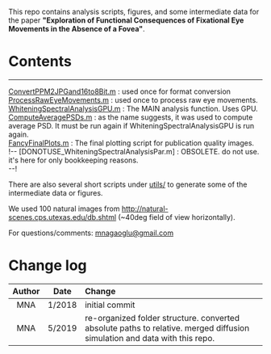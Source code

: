 This repo contains analysis scripts, figures, and some intermediate data for the paper **"Exploration of Functional Consequences of Fixational Eye Movements in the Absence of a Fovea"**.

# Contents
------------------------------------------------------------------------------
  [ConvertPPM2JPGand16to8Bit.m](utils/ConvertPPM2JPGand16to8Bit.m) : used once for format conversion <br>
  [ProcessRawEyeMovements.m](ProcessRawEyeMovements.m) : used once to process raw eye movements. <br>
  [WhiteningSpectralAnalysisGPU.m](WhiteningSpectralAnalysisGPU.m) : The MAIN analysis function. Uses GPU. <br>
  [ComputeAveragePSDs.m](ComputeAveragePSDs.m) : as the name suggests, it was used to compute average PSD. It must be run again if WhiteningSpectralAnalysisGPU is run again. <br>
  [FancyFinalPlots.m](FancyFinalPlots.m) : The final plotting script for publication quality images. <br>
 !-- [DONOTUSE_WhiteningSpectralAnalysisPar.m] : OBSOLETE. do not use. it's here for only bookkeeping reasons. <br>--!
     
There are also several short scripts under [utils/](utils/) to generate some of the intermediate data or figures.  

We used 100 natural images from http://natural-scenes.cps.utexas.edu/db.shtml (~40deg field of view horizontally).

For questions/comments: mnagaoglu@gmail.com

# Change log
| Author        | Date           | Change  |
|:-------------:|:-------------:|:----- |
| MNA      | 1/2018 | initial commit |
| MNA      | 5/2019      |  re-organized folder structure. converted absolute paths to relative. merged diffusion simulation and data with this repo. |

